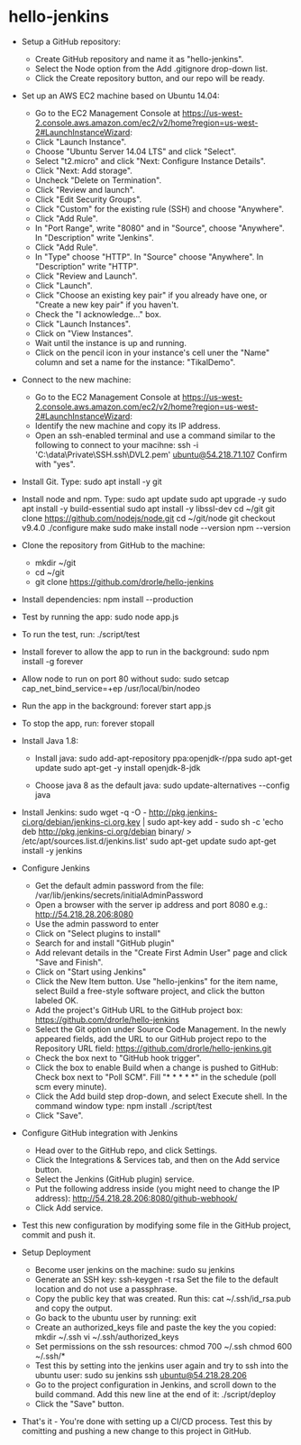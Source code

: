 # hello-jenkins

- Setup a GitHub repository:
  - Create GitHub repository and name it as "hello-jenkins".
  - Select the Node option from the Add .gitignore drop-down list.
  - Click the Create repository button, and our repo will be ready.
- Set up an AWS EC2 machine based on Ubuntu 14.04:
  - Go to the EC2 Management Console at https://us-west-2.console.aws.amazon.com/ec2/v2/home?region=us-west-2#LaunchInstanceWizard:
  - Click "Launch Instance".
  - Choose "Ubuntu Server 14.04 LTS" and click "Select".
  - Select "t2.micro" and click "Next: Configure Instance Details".
  - Click "Next: Add storage".
  - Uncheck "Delete on Termination".
  - Click "Review and launch".
  - Click "Edit Security Groups".
  - Click "Custom" for the existing rule (SSH) and choose "Anywhere".
  - Click "Add Rule".
  - In "Port Range", write "8080" and in "Source", choose "Anywhere". In "Description" write "Jenkins".
  - Click "Add Rule".
  - In "Type" choose "HTTP". In "Source" choose "Anywhere". In "Description" write "HTTP".
  - Click "Review and Launch".
  - Click "Launch".
  - Click "Choose an existing key pair" if you already have one, or "Create a new key pair" if you haven't.
  - Check the "I acknowledge..." box.
  - Click "Launch Instances".
  - Click on "View Instances".
  - Wait until the instance is up and running.
  - Click on the pencil icon in your instance's cell uner the "Name" column and set a name for the instance: "TikalDemo".
- Connect to the new machine:
  - Go to the EC2 Management Console at https://us-west-2.console.aws.amazon.com/ec2/v2/home?region=us-west-2#LaunchInstanceWizard:
  - Identify the new machine and copy its IP address.
  - Open an ssh-enabled terminal and use a command similar to the following to connect to your macihne:
    ssh -i 'C:\data\Private\SSH\.ssh\DVL2.pem' ubuntu@54.218.71.107
    Confirm with "yes".
- Install Git. Type:
  sudo apt install -y git
- Install node and npm. Type:
  sudo apt update
  sudo apt upgrade -y
  sudo apt install -y build-essential
  sudo apt install -y libssl-dev
  cd ~/git
  git clone https://github.com/nodejs/node.git
  cd ~/git/node
  git checkout v9.4.0
  ./configure
  make
  sudo make install
  node --version
  npm --version

- Clone the repository from GitHub to the machine:
  - mkdir ~/git
  - cd ~/git
  - git clone https://github.com/drorle/hello-jenkins
  
- Install dependencies:
  npm install --production
- Test by running the app:
  sudo node app.js
- To run the test, run:
  ./script/test

- Install forever to allow the app to run in the background:
  sudo npm install -g forever

- Allow node to run on port 80 without sudo:
  sudo setcap cap_net_bind_service=+ep /usr/local/bin/nodeo

- Run the app in the background:
  forever start app.js
- To stop the app, run:
  forever stopall

- Install Java 1.8:
  - Install java:
    sudo add-apt-repository ppa:openjdk-r/ppa
    sudo apt-get update
    sudo apt-get -y install openjdk-8-jdk

  - Choose java 8 as the default java:
    sudo update-alternatives --config java

- Install Jenkins:
  sudo wget -q -O - http://pkg.jenkins-ci.org/debian/jenkins-ci.org.key | sudo apt-key add -
  sudo sh -c 'echo deb http://pkg.jenkins-ci.org/debian binary/ > /etc/apt/sources.list.d/jenkins.list'
  sudo apt-get update
  sudo apt-get install -y jenkins

- Configure Jenkins
  - Get the default admin password from the file:
    /var/lib/jenkins/secrets/initialAdminPassword
  - Open a browser with the server ip address and port 8080
    e.g.: http://54.218.28.206:8080
  - Use the admin password to enter
  - Click on "Select plugins to install"
  - Search for and install "GitHub plugin"
  - Add relevant details in the "Create First Admin User" page and click "Save and Finish".
  - Click on "Start using Jenkins"
  - Click the New Item button. Use "hello-jenkins" for the item name, select Build a free-style software project, and click the button labeled OK.
  - Add the project's GitHub URL to the GitHub project box:
    https://github.com/drorle/hello-jenkins
  - Select the Git option under Source Code Management. In the newly appeared fields, add the URL to our GitHub project repo to the Repository URL field:
   https://github.com/drorle/hello-jenkins.git
  - Check the box next to "GitHub hook trigger".
  - Click the box to enable Build when a change is pushed to GitHub:
    Check box next to "Poll SCM".
    Fill "* * * * *" in the schedule (poll scm every minute).
  - Click the Add build step drop-down, and select Execute shell. In the command window type:
    npm install
    ./script/test
  - Click "Save".

- Configure GitHub integration with Jenkins
  - Head over to the GitHub repo, and click Settings. 
  - Click the Integrations & Services tab, and then on the Add service button.
  - Select the Jenkins (GitHub plugin) service.
  - Put the following address inside (you might need to change the IP address):
    http://54.218.28.206:8080/github-webhook/
  - Click Add service. 


- Test this new configuration by modifying some file in the GitHub project, commit and push it.


- Setup Deployment
  - Become user jenkins on the machine:
    sudo su jenkins
  - Generate an SSH key:
    ssh-keygen -t rsa
    Set the file to the default location and do not use a passphrase.
  - Copy the public key that was created. Run this:
    cat ~/.ssh/id_rsa.pub
    and copy the output.
  - Go back to the ubuntu user by running:
    exit
  - Create an authorized_keys file and paste the key the you copied:
    mkdir ~/.ssh
    vi ~/.ssh/authorized_keys
  - Set permissions on the ssh resources:
    chmod 700 ~/.ssh
    chmod 600 ~/.ssh/*
  - Test this by setting into the jenkins user again and try to ssh into the ubuntu user:
    sudo su jenkins
    ssh ubuntu@54.218.28.206
  - Go to the project configuration in Jenkins, and scroll down to the build command. Add this new line at the end of it:
    ./script/deploy
  - Click the "Save" button.

 - That's it - You're done with setting up a CI/CD process. Test this by comitting and pushing a new change to this project in GitHub.
